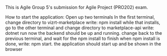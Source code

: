 This is Agile Group 5's submission for Agile Project (PRO202) exam.

How to start the application:
Open up two terminals
In the first terminal, change directory to vizrt-marketplace
write: npm install
while that installs, go to the other terminal and change directory to marketplace-api
write: dotnet run
now the backend should be up and running.
change back to the previous terminal, and wait for the npm install to finish
when npm install is done, write: npm start. the application should start up and be shown in the browser
